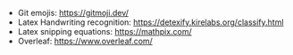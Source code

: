 - Git emojis: https://gitmoji.dev/ 
- Latex Handwriting recognition: https://detexify.kirelabs.org/classify.html
- Latex snipping equations: https://mathpix.com/
- Overleaf: https://www.overleaf.com/
